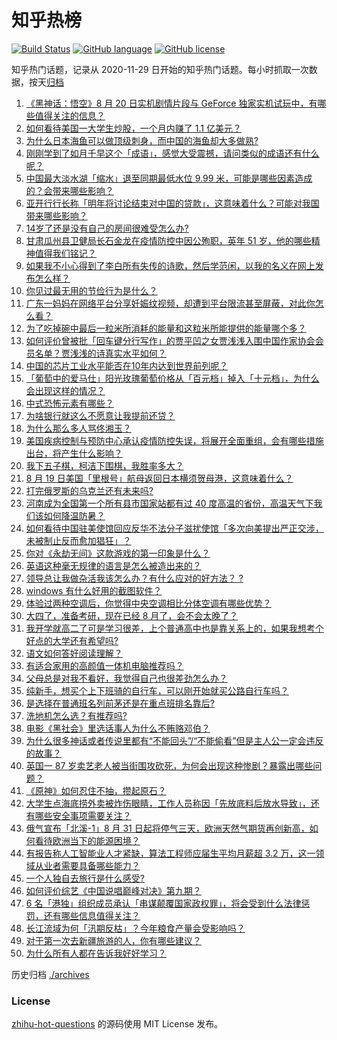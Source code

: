 # 知乎热榜
[![Build Status](https://github.com/ToWeLong/zhihu-hot-questions/workflows/CI/badge.svg)](https://github.com/ToWeLong/zhihu-hot-questions/actions)
[![GitHub language](https://img.shields.io/badge/language-golang-orange.svg)](https://golang.org/)
[![GitHub license](https://img.shields.io/github/license/ToWeLong/zhihu-hot-questions)](https://github.com/ToWeLong/zhihu-hot-questions/blob/main/LICENSE)

知乎热门话题，记录从 2020-11-29 日开始的知乎热门话题。每小时抓取一次数据，按天[归档](./archives)

<!-- BEGIN -->

1. [《黑神话：悟空》8 月 20 日实机剧情片段与 GeForce 独家实机试玩中，有哪些值得关注的信息？](https://www.zhihu.com/question/549196095)
1. [如何看待美国一大学生炒股，一个月内赚了 1.1 亿美元？](https://www.zhihu.com/question/549069715)
1. [为什么日本海鱼可以做顶级刺身，而中国的海鱼却大多做熟?](https://www.zhihu.com/question/548875804)
1. [刚刚学到了如月千早这个「成语」，感觉大受震撼，请问类似的成语还有什么呢？](https://www.zhihu.com/question/548778171)
1. [中国最大淡水湖「缩水」退至同期最低水位 9.99 米，可能是哪些因素造成的？会带来哪些影响？](https://www.zhihu.com/question/549183665)
1. [亚开行行长称「明年将讨论结束对中国的贷款」，这意味着什么？可能对我国带来哪些影响？](https://www.zhihu.com/question/549116732)
1. [14岁了还是没有自己的房间很难受怎么办?](https://www.zhihu.com/question/539432920)
1. [甘肃瓜州县卫健局长石金龙在疫情防控中因公殉职，英年 51 岁，他的哪些精神值得我们铭记？](https://www.zhihu.com/question/549193059)
1. [如果我不小心得到了李白所有失传的诗歌，然后学范闲，以我的名义在网上发布怎么样？](https://www.zhihu.com/question/548148644)
1. [你见过最无用的节俭行为是什么？](https://www.zhihu.com/question/402684787)
1. [广东一妈妈在网络平台分享妊娠纹视频，却遭到平台限流甚至屏蔽，对此你怎么看？](https://www.zhihu.com/question/548942800)
1. [为了吃掉碗中最后一粒米所消耗的能量和这粒米所能提供的能量哪个多？](https://www.zhihu.com/question/329670270)
1. [如何评价曾被批「回车键分行写作」的贾平凹之女贾浅浅入围中国作家协会会员名单？贾浅浅的诗真实水平如何？](https://www.zhihu.com/question/548935730)
1. [中国的芯片工业水平能否在10年内达到世界前列呢？](https://www.zhihu.com/question/543811431)
1. [「葡萄中的爱马仕」阳光玫瑰葡萄价格从「百元档」掉入「十元档」，为什么会出现这样的情况？](https://www.zhihu.com/question/549207620)
1. [中式恐怖元素有哪些？](https://www.zhihu.com/question/401235094)
1. [为啥银行就这么不愿意让我提前还贷？](https://www.zhihu.com/question/548762567)
1. [为什么那么多人骂佟湘玉？](https://www.zhihu.com/question/377828060)
1. [美国疾病控制与预防中心承认疫情防控失误，将展开全面重组，会有哪些措施出台，将产生什么影响？](https://www.zhihu.com/question/549102295)
1. [我下五子棋，柯洁下围棋，我胜率多大？](https://www.zhihu.com/question/549096812)
1. [8 月 19 日美国「里根号」航母返回日本横须贺母港，这意味着什么？](https://www.zhihu.com/question/549066791)
1. [打完俄罗斯的乌克兰还有未来吗?](https://www.zhihu.com/question/547578221)
1. [河南成为全国第一个所有县市国家站都有过 40 度高温的省份，高温天气下我们该如何降温防暑？](https://www.zhihu.com/question/549170429)
1. [如何看待中国驻美使馆回应反华不法分子滋扰使馆「多次向美提出严正交涉，未被制止反而愈加猖狂」？](https://www.zhihu.com/question/549212829)
1. [你对《永劫无间》这款游戏的第一印象是什么？](https://www.zhihu.com/question/470646743)
1. [英语这种毫无规律的语言是怎么被造出来的？](https://www.zhihu.com/question/523005869)
1. [领导总让我做杂活我该怎么办？有什么应对的好方法？   ?](https://www.zhihu.com/question/549123497)
1. [windows 有什么好用的截图软件？](https://www.zhihu.com/question/450738311)
1. [体验过两种空调后，你觉得中央空调相比分体空调有哪些优势？](https://www.zhihu.com/question/541398095)
1. [大四了，准备考研，现在已经 8 月了，会不会太晚了？](https://www.zhihu.com/question/548824367)
1. [我开学就高二了可是学习很差，上个普通高中也是靠关系上的，如果我想考个好点的大学还有希望吗?](https://www.zhihu.com/question/549178339)
1. [语文如何答好阅读理解？](https://www.zhihu.com/question/283042760)
1. [有适合家用的高颜值一体机电脑推荐吗？](https://www.zhihu.com/question/350948736)
1. [父母总是对我不看好，我觉得自己也很差劲怎么办？](https://www.zhihu.com/question/548992092)
1. [纯新手，想买个上下班骑的自行车，可以刚开始就买公路自行车吗？](https://www.zhihu.com/question/548755080)
1. [是选择在普通班名列前茅还是在重点班排名靠后?](https://www.zhihu.com/question/544665958)
1. [洗地机怎么选？有推荐吗?](https://www.zhihu.com/question/461132023)
1. [电影《黑社会》里选话事人为什么不贿赂邓伯？](https://www.zhihu.com/question/544806310)
1. [为什么很多神话或者传说里都有“不能回头”/“不能偷看”但是主人公一定会违反的故事？](https://www.zhihu.com/question/539919623)
1. [英国一 87 岁卖艺老人被当街围攻砍死，为何会出现这种惨剧？暴露出哪些问题？](https://www.zhihu.com/question/549035123)
1. [《原神》如何忍住不抽，攒起原石？](https://www.zhihu.com/question/548977042)
1. [大学生点海底捞外卖被炸伤眼睛，工作人员称因「先放底料后放水导致」，还有哪些安全事项需要关注？](https://www.zhihu.com/question/549195522)
1. [俄气宣布「北溪-1」8 月 31 日起将停气三天，欧洲天然气期货再创新高，如何看待欧洲当下的能源困境？](https://www.zhihu.com/question/549195053)
1. [有报告称人工智能业人才紧缺，算法工程师应届生平均月薪超 3.2 万，这一领域从业者需要具备哪些能力？](https://www.zhihu.com/question/549057469)
1. [一个人独自去旅行是什么感受?](https://www.zhihu.com/question/349215851)
1. [如何评价综艺《中国说唱巅峰对决》第九期？](https://www.zhihu.com/question/549210525)
1. [6 名「港独」组织成员承认「串谋颠覆国家政权罪」，将会受到什么法律惩罚，还有哪些信息值得关注？](https://www.zhihu.com/question/549215381)
1. [长江流域为何「汛期反枯」？今年粮食产量会受影响吗？](https://www.zhihu.com/question/549184360)
1. [对于第一次去新疆旅游的人，你有哪些建议？](https://www.zhihu.com/question/535528786)
1. [为什么所有人都在告诉我好好学习？](https://www.zhihu.com/question/459911403)

<!-- END -->

历史归档 [./archives](./archives)


### License
[zhihu-hot-questions](https://github.com/towelong/zhihu-hot-questions) 的源码使用 MIT License 发布。
